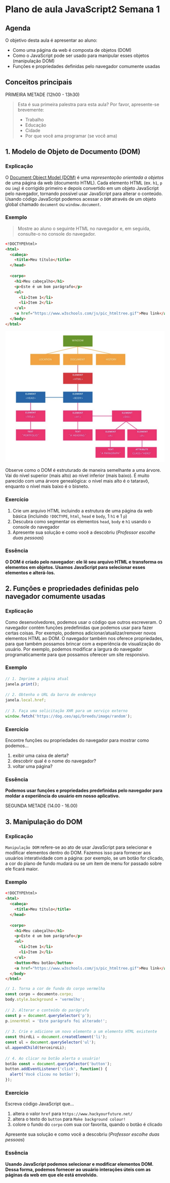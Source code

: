 # Plano de aula JavaScript2 Semana 1

## Agenda

O objetivo desta aula é apresentar ao aluno:

- Como uma página da web é composta de objetos (DOM)
- Como o JavaScript pode ser usado para manipular esses objetos (manipulação DOM)
- Funções e propriedades definidas pelo navegador comumente usadas

## Conceitos principais

PRIMEIRA METADE (12h00 - 13h30)

> Esta é sua primeira palestra para esta aula?
> Por favor, apresente-se brevemente:
>
> - Trabalho
> - Educação
> - Cidade
> - Por que você ama programar (se você ama)

## 1. Modelo de Objeto de Documento (DOM)

### Explicação

O [Document Object Model (DOM)](https://developer.mozilla.org/en-US/docs/Web/API/Document_Object_Model/Introduction) é uma _representação orientada a objetos_ de uma página da web (documento HTML). Cada elemento HTML (ex. `h1`, `p` ou `img`) é corrigido primeiro e depois convertido em um objeto JavaScript pelo navegador, tornando possível usar JavaScript para alterar o conteúdo. Usando código JavaScript podemos acessar o `DOM` através de um objeto global chamado `document` ou `window.document`.

### Exemplo

> Mostre ao aluno o seguinte HTML no navegador e, em seguida, consulte-o no console do navegador.

```html
<!DOCTYPEhtml>
<html>
  <cabeça>
    <title>Meu título</title>
  </head>

  <corpo>
    <h1>Meu cabeçalho</h1>
    <p>Este é um bom parágrafo</p>
    <ul>
      <li>Item 1</li>
      <li>Item 2</li>
    </ul>
    <a href="https://www.w3schools.com/js/pic_htmltree.gif">Meu link</a>
  </body>
</html>
```

![Representação pictórica do DOM](./../assets/domtree.png)

Observe como o DOM é estruturado de maneira semelhante a uma árvore. Vai do nível superior (mais alto) ao nível inferior (mais baixo). É muito parecido com uma árvore genealógica: o nível mais alto é o tataravô, enquanto o nível mais baixo é o bisneto.

### Exercício

1. Crie um arquivo HTML incluindo a estrutura de uma página da web básica (incluindo `!DOCTYPE`, `html`, `head` e `body`, 1 `h1` e 1 `p`)
2. Descubra como segmentar os elementos `head`, `body` e `h1` usando o console do navegador
3. Apresente sua solução e como você a descobriu (_Professor escolhe duas pessoas_)

### Essência

**O DOM é criado pelo navegador: ele lê seu arquivo HTML e transforma os elementos em objetos. Usamos JavaScript para selecionar esses elementos e alterá-los.**

## 2. Funções e propriedades definidas pelo navegador comumente usadas

### Explicação

Como desenvolvedores, podemos usar o código que outros escreveram. O navegador contém funções predefinidas que podemos usar para fazer certas coisas. Por exemplo, podemos adicionar/atualizar/remover novos elementos HTML ao DOM. O navegador também nos oferece propriedades, para que também possamos brincar com a experiência de visualização do usuário. Por exemplo, podemos modificar a largura do navegador programaticamente para que possamos oferecer um site responsivo.

### Exemplo

``` js
// 1. Imprime a página atual
janela.print();

// 2. Obtenha o URL da barra de endereço
janela.local.href;

// 3. Faça uma solicitação XHR para um serviço externo
window.fetch('https://dog.ceo/api/breeds/image/random');
```

### Exercício

Encontre funções ou propriedades do navegador para mostrar como podemos...

1. exibir uma caixa de alerta?
2. descobrir qual é o nome do navegador?
3. voltar uma página?

### Essência

**Podemos usar funções e propriedades predefinidas pelo navegador para moldar a experiência do usuário em nosso aplicativo.**

SEGUNDA METADE (14.00 - 16.00)

## 3. Manipulação do DOM

### Explicação

`Manipulação DOM` refere-se ao ato de usar JavaScript para selecionar e modificar elementos dentro do DOM. Fazemos isso para fornecer aos usuários interatividade com a página: por exemplo, se um botão for clicado, a cor do plano de fundo mudará ou se um item de menu for passado sobre ele ficará maior.

### Exemplo

```html
<!DOCTYPEhtml>
<html>
  <cabeça>
    <title>Meu título</title>
  </head>

  <corpo>
    <h1>Meu cabeçalho</h1>
    <p>Este é um bom parágrafo</p>
    <ul>
      <li>Item 1</li>
      <li>Item 2</li>
    </ul>
    <button>Meu botão</button>
    <a href="https://www.w3schools.com/js/pic_htmltree.gif">Meu link</a>
  </body>
</html>
```

``` js
// 1. Torna a cor de fundo do corpo vermelha
const corpo = documento.corpo;
body.style.background = 'vermelho';

// 2. Alterar o conteúdo do parágrafo
const p = document.querySelector('p');
p.innerHtml = 'Este parágrafo foi alterado!';

// 3. Crie e adicione um novo elemento a um elemento HTML existente
const thirdLi = document.createElement('li');
const ul = document.querySelector('ul');
ul.appendChild(terceiroLi);

// 4. Ao clicar no botão alerta o usuário!
botão const = document.querySelector('button');
button.addEventListener('click', function() {
  alert('Você clicou no botão!');
});
```

### Exercício

Escreva código JavaScript que...

1. altera o valor `href` para `https://www.hackyourfuture.net/`
2. altera o texto do `button` para `Make background colour!`
3. colore o fundo do `corpo` com sua cor favorita, quando o botão é clicado

Apresente sua solução e como você a descobriu (_Professor escolhe duas pessoas_)

### Essência

**Usando JavaScript podemos selecionar e modificar elementos DOM. Dessa forma, podemos fornecer ao usuário interações úteis com as páginas da web em que ele está envolvido.**
